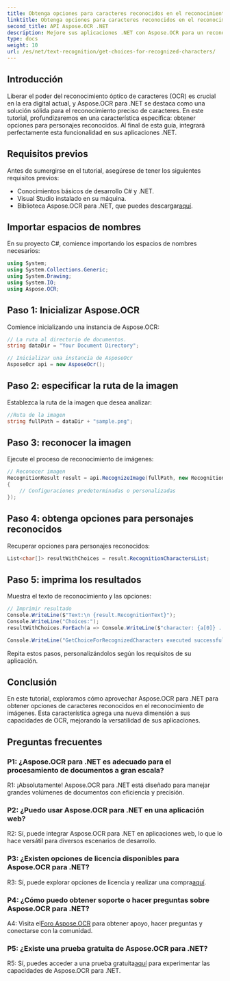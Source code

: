 ```yaml
---
title: Obtenga opciones para caracteres reconocidos en el reconocimiento de imágenes OCR
linktitle: Obtenga opciones para caracteres reconocidos en el reconocimiento de imágenes OCR
second_title: API Aspose.OCR .NET
description: Mejore sus aplicaciones .NET con Aspose.OCR para un reconocimiento preciso de caracteres. Siga nuestra guía paso a paso para recuperar opciones de caracteres reconocidos en el reconocimiento de imágenes.
type: docs
weight: 10
url: /es/net/text-recognition/get-choices-for-recognized-characters/
---
```

## Introducción

Liberar el poder del reconocimiento óptico de caracteres (OCR) es crucial en la era digital actual, y Aspose.OCR para .NET se destaca como una solución sólida para el reconocimiento preciso de caracteres. En este tutorial, profundizaremos en una característica específica: obtener opciones para personajes reconocidos. Al final de esta guía, integrará perfectamente esta funcionalidad en sus aplicaciones .NET.

## Requisitos previos

Antes de sumergirse en el tutorial, asegúrese de tener los siguientes requisitos previos:

- Conocimientos básicos de desarrollo C# y .NET.
- Visual Studio instalado en su máquina.
-  Biblioteca Aspose.OCR para .NET, que puedes descargar[aquí](https://releases.aspose.com/ocr/net/).

## Importar espacios de nombres

En su proyecto C#, comience importando los espacios de nombres necesarios:

```csharp
using System;
using System.Collections.Generic;
using System.Drawing;
using System.IO;
using Aspose.OCR;
```

## Paso 1: Inicializar Aspose.OCR

Comience inicializando una instancia de Aspose.OCR:

```csharp
// La ruta al directorio de documentos.
string dataDir = "Your Document Directory";

// Inicializar una instancia de AsposeOcr
AsposeOcr api = new AsposeOcr();
```

## Paso 2: especificar la ruta de la imagen

Establezca la ruta de la imagen que desea analizar:

```csharp
//Ruta de la imagen
string fullPath = dataDir + "sample.png";
```

## Paso 3: reconocer la imagen

Ejecute el proceso de reconocimiento de imágenes:

```csharp
// Reconocer imagen
RecognitionResult result = api.RecognizeImage(fullPath, new RecognitionSettings
{
    // Configuraciones predeterminadas o personalizadas
});
```

## Paso 4: obtenga opciones para personajes reconocidos

Recuperar opciones para personajes reconocidos:

```csharp
List<char[]> resultWithChoices = result.RecognitionCharactersList;
```

## Paso 5: imprima los resultados

Muestra el texto de reconocimiento y las opciones:

```csharp
// Imprimir resultado
Console.WriteLine($"Text:\n {result.RecognitionText}");
Console.WriteLine("Choices:");
resultWithChoices.ForEach(a => Console.WriteLine($"character: {a[0]} . Choices: {a[1]} {a[2]} {a[3]} {a[4]}"));

Console.WriteLine("GetChoiceForRecognizedCharacters executed successfully");
```

Repita estos pasos, personalizándolos según los requisitos de su aplicación.

## Conclusión

En este tutorial, exploramos cómo aprovechar Aspose.OCR para .NET para obtener opciones de caracteres reconocidos en el reconocimiento de imágenes. Esta característica agrega una nueva dimensión a sus capacidades de OCR, mejorando la versatilidad de sus aplicaciones.

## Preguntas frecuentes

### P1: ¿Aspose.OCR para .NET es adecuado para el procesamiento de documentos a gran escala?

R1: ¡Absolutamente! Aspose.OCR para .NET está diseñado para manejar grandes volúmenes de documentos con eficiencia y precisión.

### P2: ¿Puedo usar Aspose.OCR para .NET en una aplicación web?

R2: Sí, puede integrar Aspose.OCR para .NET en aplicaciones web, lo que lo hace versátil para diversos escenarios de desarrollo.

### P3: ¿Existen opciones de licencia disponibles para Aspose.OCR para .NET?

 R3: Sí, puede explorar opciones de licencia y realizar una compra[aquí](https://purchase.aspose.com/buy).

### P4: ¿Cómo puedo obtener soporte o hacer preguntas sobre Aspose.OCR para .NET?

 A4: Visita el[Foro Aspose.OCR](https://forum.aspose.com/c/ocr/16) para obtener apoyo, hacer preguntas y conectarse con la comunidad.

### P5: ¿Existe una prueba gratuita de Aspose.OCR para .NET?

 R5: Sí, puedes acceder a una prueba gratuita[aquí](https://releases.aspose.com/) para experimentar las capacidades de Aspose.OCR para .NET.
